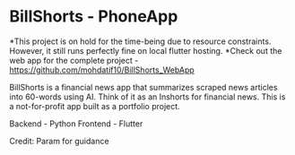 # BillShorts - PhoneApp

*This project is on hold for the time-being due to resource constraints. However, it still runs perfectly fine on local flutter hosting.
*Check out the web app for the complete project - https://github.com/mohdatif10/BillShorts_WebApp

BillShorts is a financial news app that summarizes scraped news articles into 60-words using AI. Think of it as an Inshorts for financial news. This is a not-for-profit app built as a portfolio project. 

Backend - Python 
Frontend - Flutter

Credit: Param for guidance
